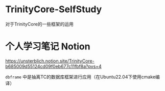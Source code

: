 # TrinityCore-SelfStudy
对于TrinityCore的一些框架的运用

# 个人学习笔记 Notion
https://unsterblich.notion.site/TrinityCore-b685009d55124cd09f0eb677c11fbf8a?pvs=4

`dbframe` 中是抽离TC的数据库框架进行应用（在Ubuntu22.04下使用cmake编译）
